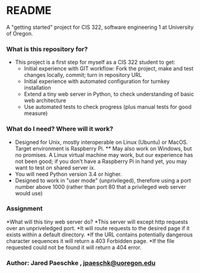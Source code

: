 # README #

A "getting started" project for CIS 322, software engineering 1 at University of Oregon.

### What is this repository for? ###

* This project is a first step for myself as a CIS 322 student to get:
  * Initial experience with GIT workflow:  Fork the project, make and test changes locally, commit;  turn in repository URL
  * Initial experience with automated configuration for turnkey installation
  * Extend a tiny web server in Python, to check understanding of basic web architecture
  * Use automated tests to check progress (plus manual tests for good measure)

### What do I need?  Where will it work? ###

* Designed for Unix, mostly interoperable on Linux (Ubuntu) or MacOS.
  Target environment is Raspberry Pi. 
  ** May also work on Windows, but no promises.  A Linux virtual machine
   may work, but our experience has not been good; if you don't have a 
   Raspberry Pi in hand yet, you may want to test on shared server ix. 
* You will need Python version 3.4 or higher. 
* Designed to work in "user mode" (unprivileged), therefore using a port 
  number above 1000 (rather than port 80 that a privileged web server would use)

### Assignment ###
*What will this tiny web server do?
  *This server will except http requests over an unpriveledged port.
  *It will route requests to the desired page if it exists within a default directory.
  *If the URL contains potentially dangerous character sequences it will return a 403 Forbidden page.
  *If the file requested could not be found it will return a 404 error.
  ### Author: Jared Paeschke , jpaeschk@uoregon.edu ###
